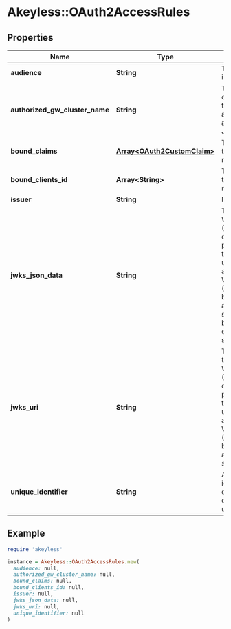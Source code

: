 # Akeyless::OAuth2AccessRules

## Properties

| Name | Type | Description | Notes |
| ---- | ---- | ----------- | ----- |
| **audience** | **String** | The audience in the JWT. | [optional] |
| **authorized_gw_cluster_name** | **String** | The gateway cluster name that is authorized to access JWKeySetURL | [optional] |
| **bound_claims** | [**Array&lt;OAuth2CustomClaim&gt;**](OAuth2CustomClaim.md) | The claims that login is restricted to. | [optional] |
| **bound_clients_id** | **Array&lt;String&gt;** | The clients ids that login is restricted to. | [optional] |
| **issuer** | **String** | Issuer URL | [optional] |
| **jwks_json_data** | **String** | The JSON Web Key Set (JWKS) that containing the public keys that should be used to verify any JSON Web Token (JWT) issued by the authorization server. base64 encoded string | [optional] |
| **jwks_uri** | **String** | The URL to the JSON Web Key Set (JWKS) that containing the public keys that should be used to verify any JSON Web Token (JWT) issued by the authorization server. | [optional] |
| **unique_identifier** | **String** | A unique identifier to distinguish different users | [optional] |

## Example

```ruby
require 'akeyless'

instance = Akeyless::OAuth2AccessRules.new(
  audience: null,
  authorized_gw_cluster_name: null,
  bound_claims: null,
  bound_clients_id: null,
  issuer: null,
  jwks_json_data: null,
  jwks_uri: null,
  unique_identifier: null
)
```

